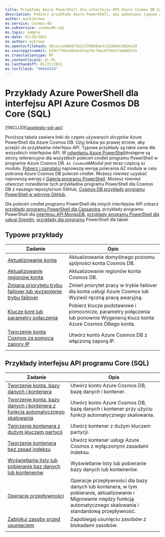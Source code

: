 ```yaml
---
title: Przykłady Azure PowerShell dla interfejsu API Azure Cosmos DB Core (SQL)
description: Pobierz przykłady Azure PowerShell, aby wykonywać typowe zadania w interfejsie API Azure Cosmos DB for Core (SQL)
author: markjbrown
ms.service: cosmos-db
ms.subservice: cosmosdb-sql
ms.topic: sample
ms.date: 01/20/2021
ms.author: mjbrown
ms.openlocfilehash: 9bcecca988d73b2c578db84e3c3530bdc9826e10
ms.sourcegitcommit: b39cf769ce8e2eb7ea74cfdac6759a17a048b331
ms.translationtype: MT
ms.contentlocale: pl-PL
ms.lasthandoff: 01/22/2021
ms.locfileid: "98684439"
---
```

# <a name="azure-powershell-samples-for-azure-cosmos-db-core-sql-api"></a>Przykłady Azure PowerShell dla interfejsu API Azure Cosmos DB Core (SQL)
[!INCLUDE[appliesto-sql-api](includes/appliesto-sql-api.md)]

Poniższa tabela zawiera linki do często używanych skryptów Azure PowerShell dla Azure Cosmos DB. Użyj linków po prawej stronie, aby przejść do przykładów interfejsu API. Typowe przykłady są takie same dla wszystkich interfejsów API. W [odwołaniu Azure PowerShell](/powershell/module/az.cosmosdb)dostępne są strony referencyjne dla wszystkich poleceń cmdlet programu PowerShell w programie Azure Cosmos DB. `Az.CosmosDB`Moduł jest teraz częścią `Az` modułu. [Pobierz i zainstaluj](/powershell/azure/install-az-ps?preserve-view=true&view=azps-5.4.0) najnowszą wersję polecenia AZ module w celu pobrania Azure Cosmos DB poleceń cmdlet. Możesz również uzyskać najnowszą wersję z [Galeria programu PowerShell](https://www.powershellgallery.com/packages/Az/5.4.0). Możesz również utworzyć rozwidlenie tych przykładów programu PowerShell dla Cosmos DB z naszego repozytorium GitHub, [Cosmos DB przykłady programu PowerShell w witrynie GitHub](https://github.com/Azure/azure-docs-powershell-samples/tree/master/cosmosdb).

Dla poleceń cmdlet programu PowerShell dla innych interfejsów API zobacz [przykłady programu PowerShell dla Cassandra](powershell-samples-cassandra.md), przykłady programu PowerShell dla [interfejsu API MongoDB](powershell-samples-mongodb.md), [przykłady programu PowerShell dla usługi Gremlin](powershell-samples-gremlin.md), [przykłady dla programu](powershell-samples-table.md) PowerShell dla tabeli

## <a name="common-samples"></a>Typowe przykłady

|Zadanie | Opis |
|---|---|
|[Aktualizowanie konta](scripts/powershell/common/account-update.md?toc=%2fpowershell%2fmodule%2ftoc.json)| Aktualizowanie domyślnego poziomu spójności konta Cosmos DB. |
|[Aktualizowanie regionów konta](scripts/powershell/common/update-region.md?toc=%2fpowershell%2fmodule%2ftoc.json)| Aktualizowanie regionów konta Cosmos DB. |
|[Zmiana priorytetu trybu failover lub wyzwolenie trybu failover](scripts/powershell/common/failover-priority-update.md?toc=%2fpowershell%2fmodule%2ftoc.json)| Zmień priorytet pracy w trybie failover dla konta usługi Azure Cosmos lub Wyzwól ręczną pracę awaryjną. |
|[Klucze kont lub parametry połączenia](scripts/powershell/common/keys-connection-strings.md?toc=%2fpowershell%2fmodule%2ftoc.json)| Pobierz klucze podstawowe i pomocnicze, parametry połączenia lub ponownie Wygeneruj klucz konta Azure Cosmos DBego konta. |
|[Tworzenie konta Cosmos za pomocą zapory IP](scripts/powershell/common/firewall-create.md?toc=%2fpowershell%2fmodule%2ftoc.json)| Utwórz konto Azure Cosmos DB z włączoną zaporą IP. |
|||

## <a name="core-sql-api-samples"></a>Przykłady interfejsu API programu Core (SQL)

|Zadanie | Opis |
|---|---|
|[Tworzenie konta, bazy danych i kontenera](scripts/powershell/sql/create.md?toc=%2fpowershell%2fmodule%2ftoc.json)| Utwórz konto Azure Cosmos DB, bazę danych i kontener. |
|[Tworzenie konta, bazy danych i kontenera z funkcją automatycznego skalowania](scripts/powershell/sql/autoscale.md?toc=%2fpowershell%2fmodule%2ftoc.json)| Utwórz konto Azure Cosmos DB, bazę danych i kontener przy użyciu funkcji automatycznego skalowania. |
|[Tworzenie kontenera z dużym kluczem partycji](scripts/powershell/sql/create-large-partition-key.md?toc=%2fpowershell%2fmodule%2ftoc.json)| Utwórz kontener z dużym kluczem partycji. |
|[Tworzenie kontenera bez zasad indeksu](scripts/powershell/sql/create-index-none.md?toc=%2fpowershell%2fmodule%2ftoc.json) | Utwórz kontener usługi Azure Cosmos z wyłączonymi zasadami indeksu.|
|[Wyświetlanie listy lub pobieranie baz danych lub kontenerów](scripts/powershell/sql/list-get.md?toc=%2fpowershell%2fmodule%2ftoc.json)| Wyświetlanie listy lub pobieranie bazy danych lub kontenerów. |
|[Operacje przepływności](scripts/powershell/sql/throughput.md?toc=%2fpowershell%2fmodule%2ftoc.json)| Operacje przepływności dla bazy danych lub kontenera, w tym pobieranie, aktualizowanie i Migrowanie między funkcją automatycznego skalowania i standardową przepływność. |
|[Zablokuj zasoby przed usunięciem](scripts/powershell/sql/lock.md?toc=%2fpowershell%2fmodule%2ftoc.json)| Zapobiegaj usunięciu zasobów z blokadami zasobów. |
|||
